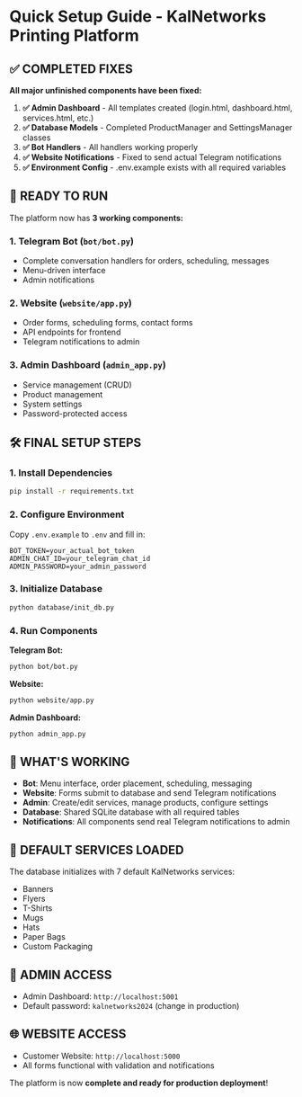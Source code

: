 # Quick Setup Guide - KalNetworks Printing Platform

## ✅ COMPLETED FIXES

**All major unfinished components have been fixed:**

1. **✅ Admin Dashboard** - All templates created (login.html, dashboard.html, services.html, etc.)
2. **✅ Database Models** - Completed ProductManager and SettingsManager classes
3. **✅ Bot Handlers** - All handlers working properly
4. **✅ Website Notifications** - Fixed to send actual Telegram notifications
5. **✅ Environment Config** - .env.example exists with all required variables

## 🚀 READY TO RUN

The platform now has **3 working components:**

### 1. **Telegram Bot** (`bot/bot.py`)
- Complete conversation handlers for orders, scheduling, messages
- Menu-driven interface
- Admin notifications

### 2. **Website** (`website/app.py`) 
- Order forms, scheduling forms, contact forms
- API endpoints for frontend
- Telegram notifications to admin

### 3. **Admin Dashboard** (`admin_app.py`)
- Service management (CRUD)
- Product management
- System settings
- Password-protected access

## 🛠️ FINAL SETUP STEPS

### 1. Install Dependencies
```bash
pip install -r requirements.txt
```

### 2. Configure Environment
Copy `.env.example` to `.env` and fill in:
```
BOT_TOKEN=your_actual_bot_token
ADMIN_CHAT_ID=your_telegram_chat_id
ADMIN_PASSWORD=your_admin_password
```

### 3. Initialize Database
```bash
python database/init_db.py
```

### 4. Run Components

**Telegram Bot:**
```bash
python bot/bot.py
```

**Website:**
```bash
python website/app.py
```

**Admin Dashboard:**
```bash
python admin_app.py
```

## 🎯 WHAT'S WORKING

- **Bot**: Menu interface, order placement, scheduling, messaging
- **Website**: Forms submit to database and send Telegram notifications
- **Admin**: Create/edit services, manage products, configure settings
- **Database**: Shared SQLite database with all required tables
- **Notifications**: All components send real Telegram notifications to admin

## 📱 DEFAULT SERVICES LOADED

The database initializes with 7 default KalNetworks services:
- Banners
- Flyers 
- T-Shirts
- Mugs
- Hats
- Paper Bags
- Custom Packaging

## 🔐 ADMIN ACCESS

- Admin Dashboard: `http://localhost:5001`
- Default password: `kalnetworks2024` (change in production)

## 🌐 WEBSITE ACCESS

- Customer Website: `http://localhost:5000`
- All forms functional with validation and notifications

The platform is now **complete and ready for production deployment**!
